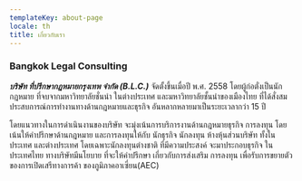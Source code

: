 ```yaml
---
templateKey: about-page
locale: th
title: เกี่ยวกับเรา
---
```

### Bangkok Legal Consulting

***บริษัท ที่ปรึกษากฎหมายกรุงเทพ จำกัด (B.L.C.)*** จัดตั้งขึ้นเมื่อปี พ.ศ. 2558 โดยผู้ก่อตั่งเป็นนักกฎหมาย ที่จบจากมหาวิทยาลัยชั่นนำ ในต่างประเทศ และมหาวิทยาลัยชั้นนำของเมืองไทย ที่ได้สั่งสมประสบการณ์การทำงานทางด้านกฎหมายและธุรกิจ อันหลากหลายมาเป็นระยะเวลากว่า 15 ปี

โดยแนวทางในการดำเนินงานของบริษัท จะมุ่งเน้นการบริการงานด้านกฎหมายธุรกิจ การลงทุน โดยเน้นให้คำปรึกษาด้านกฎหมาย และการลงทุนให้กับ นักธุรกิจ นักลงทุน ห้างหุ้นส่วนบริษัท ทั้งในประเทศ และต่างประเทศ โดยเฉพาะนักลงทุนต่างชาติ ที่มีความประสงค์ จะมาประกอบธุรกิจ ในประเทศไทย ทางบริษัทมีนโยบาย ที่จะให้คำปรึกษา เกี่ยวกับการส่งเสริม การลงทุน เพื่อรับการขยายตัว ของการเปิดเสรีทางการค้า ของภูมิภาคอาเซี่ยน(AEC)
